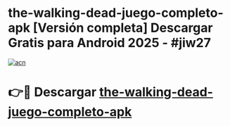 # the-walking-dead-juego-completo-apk  [Versión completa] Descargar Gratis para Android 2025 - #jiw27

[![acn](https://github.com/user-attachments/assets/0f9c940e-d8b0-45ae-aac7-cd30a18b3e1c)](https://apps.freeplayer.one?title=the-walking-dead-juego-completo-apk&ref=9F)

# 👉🔴 Descargar [the-walking-dead-juego-completo-apk](https://apps.freeplayer.one?title=the-walking-dead-juego-completo-apk&ref=9F)